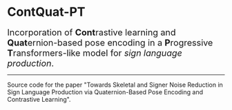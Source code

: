 # ContQuat-PT

<span style="font-size: 20px;">
Incorporation of <strong>Cont</strong>rastive learning and <strong>Quat</strong>ernion-based pose encoding 
in a <strong>P</strong>rogressive <strong>T</strong>ransformers-like model for <em>sign language production</em>.
</span>

---
Source code for the paper "Towards Skeletal and Signer Noise Reduction in Sign Language Production via 
Quaternion-Based Pose Encoding and Contrastive Learning".
